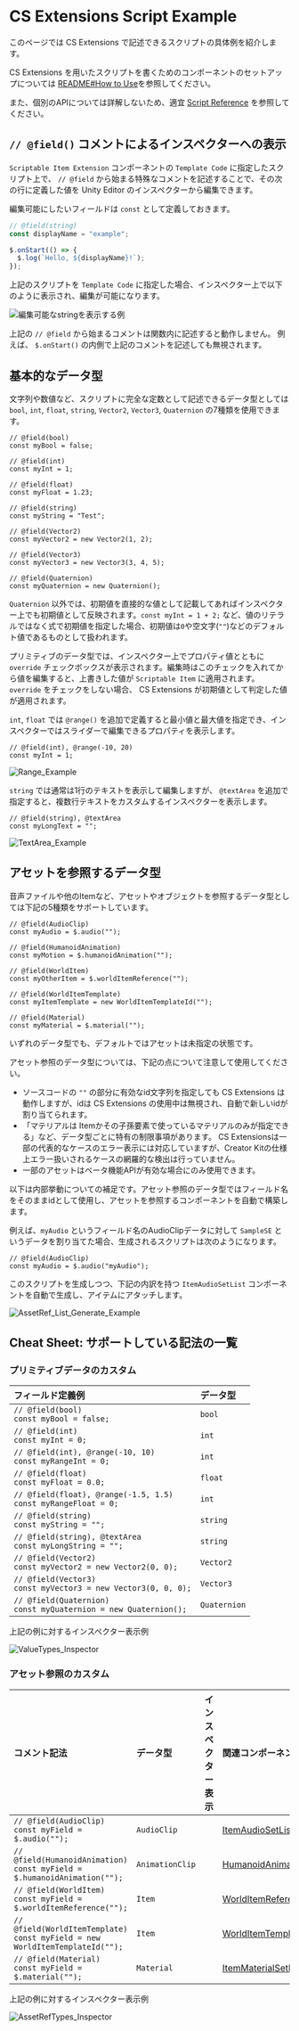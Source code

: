# CS Extensions Script Example

このページでは CS Extensions で記述できるスクリプトの具体例を紹介します。

CS Extensions を用いたスクリプトを書くためのコンポーネントのセットアップについては [README#How to Use](https://github.com/malaybaku/ClusterScriptExtensions#how-to-use)を参照してください。

また、個別のAPIについては詳解しないため、適宜 [Script Reference](https://docs.cluster.mu/script/) を参照してください。

## `// @field()` コメントによるインスペクターへの表示

`Scriptable Item Extension` コンポーネントの `Template Code` に指定したスクリプト上で、 `// @field` から始まる特殊なコメントを記述することで、その次の行に定義した値を Unity Editor のインスペクターから編集できます。

編集可能にしたいフィールドは `const` として定義しておきます。

```javascript
// @field(string)
const displayName = "example";

$.onStart(() => {
  $.log(`Hello, ${displayName}!`);
});
```

上記のスクリプトを `Template Code` に指定した場合、インスペクター上で以下のように表示され、編集が可能になります。

![編集可能なstringを表示する例](./ScriptExample_Screenshots/String_Field_Example.png)

上記の `// @field` から始まるコメントは関数内に記述すると動作しません。
例えば、 `$.onStart()` の内側で上記のコメントを記述しても無視されます。


## 基本的なデータ型

文字列や数値など、スクリプトに完全な定数として記述できるデータ型としては `bool`, `int`, `float`, `string`, `Vector2`, `Vector3`, `Quaternion` の7種類を使用できます。

```
// @field(bool)
const myBool = false;

// @field(int)
const myInt = 1;

// @field(float)
const myFloat = 1.23;

// @field(string)
const myString = "Test";

// @field(Vector2)
const myVector2 = new Vector2(1, 2);

// @field(Vector3)
const myVector3 = new Vector3(3, 4, 5);

// @field(Quaternion)
const myQuaternion = new Quaternion();
```

`Quaternion` 以外では、初期値を直接的な値として記載してあればインスペクター上でも初期値として反映されます。`const myInt = 1 + 2;` など、値のリテラルではなく式で初期値を指定した場合、初期値は`0`や空文字(`""`)などのデフォルト値であるものとして扱われます。

プリミティブのデータ型では、インスペクター上でプロパティ値とともに `override` チェックボックスが表示されます。編集時はこのチェックを入れてから値を編集すると、上書きした値が `Scriptable Item` に適用されます。`override` をチェックをしない場合、 CS Extensions が初期値として判定した値が適用されます。

`int`, `float` では `@range()` を追加で定義すると最小値と最大値を指定でき、インスペクターではスライダーで編集できるプロパティを表示します。

```
// @field(int), @range(-10, 20)
const myInt = 1;
```

![Range_Example](./ScriptExample_Screenshots/Range_Example.png)

`string` では通常は1行のテキストを表示して編集しますが、 `@textArea` を追加で指定すると、複数行テキストをカスタムするインスペクターを表示します。

```
// @field(string), @textArea
const myLongText = "";
```

![TextArea_Example](./ScriptExample_Screenshots/TextArea_Example.png)


## アセットを参照するデータ型

音声ファイルや他のItemなど、アセットやオブジェクトを参照するデータ型としては下記の5種類をサポートしています。

```
// @field(AudioClip)
const myAudio = $.audio("");

// @field(HumanoidAnimation)
const myMotion = $.humanoidAnimation("");

// @field(WorldItem)
const myOtherItem = $.worldItemReference("");

// @field(WorldItemTemplate)
const myItemTemplate = new WorldItemTemplateId("");

// @field(Material)
const myMaterial = $.material("");
```

いずれのデータ型でも、デフォルトではアセットは未指定の状態です。

アセット参照のデータ型については、下記の点について注意して使用してください。

- ソースコードの `""` の部分に有効なid文字列を指定しても CS Extensions は動作しますが、idは CS Extensions の使用中は無視され、自動で新しいidが割り当てられます。
- 「マテリアルは Itemかその子孫要素で使っているマテリアルのみが指定できる」など、データ型ごとに特有の制限事項があります。 CS Extensionsは一部の代表的なケースのエラー表示には対応していますが、Creator Kitの仕様上エラー扱いされるケースの網羅的な検出は行っていません。
- 一部のアセットはベータ機能APIが有効な場合にのみ使用できます。


以下は内部挙動についての補足です。アセット参照のデータ型ではフィールド名をそのままidとして使用し、アセットを参照するコンポーネントを自動で構築します。

例えば、`myAudio` というフィールド名のAudioClipデータに対して `SampleSE` というデータを割り当てた場合、生成されるスクリプトは次のようになります。

```
// @field(AudioClip)
const myAudio = $.audio("myAudio");
```

このスクリプトを生成しつつ、下記の内訳を持つ `ItemAudioSetList` コンポーネントを自動で生成し、アイテムにアタッチします。

![AssetRef_List_Generate_Example](./ScriptExample_Screenshots/AssetRef_List_Generate_Example.png)



## Cheat Sheet: サポートしている記法の一覧

### プリミティブデータのカスタム

| フィールド定義例 | データ型 |
|:---|:---|
| `// @field(bool)` <br> `const myBool = false;`                    | `bool`       |
| `// @field(int)` <br> `const myInt = 0;`                          | `int`        |
| `// @field(int), @range(-10, 10)` <br> `const myRangeInt = 0;`    | `int`        |
| `// @field(float)` <br> `const myFloat = 0.0;`                    | `float`      |
| `// @field(float), @range(-1.5, 1.5)` <br> `const myRangeFloat = 0;`   | `int`   |
| `// @field(string)` <br> `const myString = "";`                    | `string`    |
| `// @field(string), @textArea` <br> `const myLongString = "";`         | `string`|
| `// @field(Vector2)` <br> `const myVector2 = new Vector2(0, 0);`    | `Vector2`  |
| `// @field(Vector3)` <br> `const myVector3 = new Vector3(0, 0, 0);` | `Vector3`  |
| `// @field(Quaternion)` <br> `const myQuaternion = new Quaternion();`  | `Quaternion` |

上記の例に対するインスペクター表示例

![ValueTypes_Inspector](./ScriptExample_Screenshots/CheatSheet_ValueTypes.png)

### アセット参照のカスタム

| コメント記法 | データ型 | インスペクター表示 | 関連コンポーネント |
|:---|:---|:---|:---|
| `// @field(AudioClip)` <br> `const myField = $.audio("");` | `AudioClip` | | [ItemAudioSetList](https://docs.cluster.mu/creatorkit/item-components/item-audio-set-list/)
| `// @field(HumanoidAnimation)` <br> `const myField = $.humanoidAnimation("");` | `AnimationClip` | | [HumanoidAnimationList](https://docs.cluster.mu/creatorkit/item-components/humanoid-animation-list/)
| `// @field(WorldItem)` <br> `const myField = $.worldItemReference("");` | `Item` | | [WorldItemReferenceList](https://docs.cluster.mu/creatorkit/item-components/world-item-reference-list/)
| `// @field(WorldItemTemplate)` <br> `const myField = new WorldItemTemplateId("");` | `Item` | | [WorldItemTemplateList](https://docs.cluster.mu/creatorkit/item-components/world-item-template-list/)
| `// @field(Material)` <br> `const myField = $.material("");` | `Material` | | [ItemMaterialSetList](https://docs.cluster.mu/creatorkit/item-components/item-material-set-list/)

上記の例に対するインスペクター表示例

![AssetRefTypes_Inspector](./ScriptExample_Screenshots/CheatSheet_AssetReferenceTypes.png)
